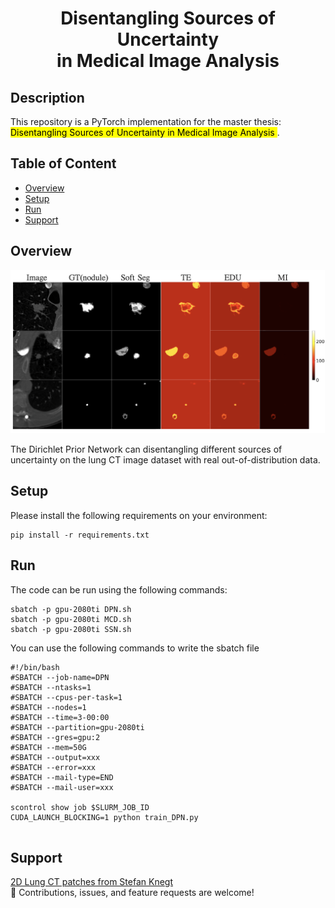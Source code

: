 <h1 align="center">Disentangling Sources of Uncertainty <br> in Medical Image Analysis </h1>

## Description
This repository is a PyTorch implementation for the master thesis: <mark> Disentangling Sources of Uncertainty in Medical Image Analysis </mark>.

## Table of Content
- [Overview](#overview)
- [Setup](#setup)
- [Run](#run)
- [Support](#support)
## Overview

<p align="center">
  <img src="result.png" alt="drawing" width="900"/>
</p>
The Dirichlet Prior Network can disentangling different sources of uncertainty on the lung CT image dataset with real out-of-distribution data.

## Setup
Please install the following requirements on your environment:
```
pip install -r requirements.txt
```
  
## Run 
The code can be run using the following commands:
```
sbatch -p gpu-2080ti DPN.sh
sbatch -p gpu-2080ti MCD.sh
sbatch -p gpu-2080ti SSN.sh
```
You can use the following commands to write the sbatch file
```
#!/bin/bash
#SBATCH --job-name=DPN
#SBATCH --ntasks=1                                              
#SBATCH --cpus-per-task=1                                    
#SBATCH --nodes=1                                               
#SBATCH --time=3-00:00                                     
#SBATCH --partition=gpu-2080ti                                 
#SBATCH --gres=gpu:2                                            
#SBATCH --mem=50G                                               
#SBATCH --output=xxx                  
#SBATCH --error=xxx              
#SBATCH --mail-type=END                                        
#SBATCH --mail-user=xxx

scontrol show job $SLURM_JOB_ID 
CUDA_LAUNCH_BLOCKING=1 python train_DPN.py
 
```
 
## Support
[2D Lung CT patches from Stefan Knegt](https://github.com/stefanknegt/Probabilistic-Unet-Pytorch) <br>
🤝  Contributions, issues, and feature requests are welcome!
